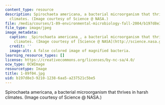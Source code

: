 ```yaml
---
content_type: resource
description: Spirochaeta americana, a bacterial microorganism that thrives in harsh
  climates. (Image courtesy of Science @ NASA.)
file: /media/courses/1-89-environmental-microbiology-fall-2004/b197d8e3921012386aa5a237521c5be5_1-89f04.jpg
file_type: image/jpeg
image_metadata:
  caption: _Spirochaeta americana_, a bacterial microorganism that thrives in harsh
    climates. (Image courtesy of [Science @ NASA](http://science.nasa.gov/).)
  credit: ''
  image-alt: A false colored image of magnified bacteria.
learning_resource_types: []
license: https://creativecommons.org/licenses/by-nc-sa/4.0/
ocw_type: OCWImage
resourcetype: Image
title: 1-89f04.jpg
uid: b197d8e3-9210-1238-6aa5-a237521c5be5
---
```

Spirochaeta americana, a bacterial microorganism that thrives in harsh climates. (Image courtesy of Science @ NASA.)
